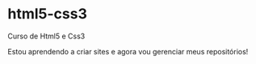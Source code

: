 # html5-css3
 Curso de Html5 e Css3

Estou aprendendo a criar sites e agora vou gerenciar meus repositórios!